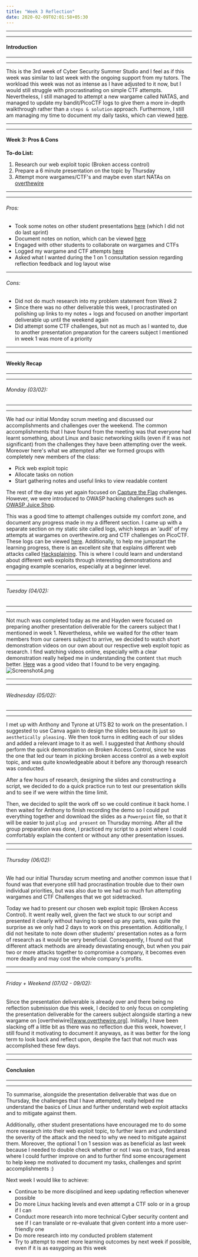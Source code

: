 ```yaml
---
title: "Week 3 Reflection"
date: 2020-02-09T02:01:58+05:30
---
```


***
***
#### Introduction
***
***
This is the 3rd week of Cyber Security Summer Studio and I feel as if this week was similar to last week with the ongoing support from my tutors. The workload this week was not as intense as I have adjusted to it now, but I would still struggle with procrastinating on simple CTF attempts. Nevertheless, I still managed to attempt a new wargame called NATAS, and managed to update my bandit/PicoCTF logs to give them a more in-depth walkthrough rather than a `steps & solution` approach. Furthermore, I still am managing my time to document my daily tasks, which can viewed [here](https://drive.google.com/open?id=1ArgGhNYr6NvSeAuEo6c_boSYJHig2hjp).

***
***

#### Week 3: Pros & Cons
**To-do List:**
1. Research our web exploit topic (Broken access control)
2. Prepare a 6 minute presentation on the topic by Thursday
3. Attempt more wargames/CTF's and maybe even start NATAs on [overthewire](www.overthewire.org)

***
***
###### Pros:
- Took some notes on other student presentations [here](https://drive.google.com/open?id=1QMo1Nv-S7wjH2V15-KWU6a805jUiGyFo) (which I did not do last sprint)
- Document notes on notion, which can be viewed [here](https://drive.google.com/open?id=1ArgGhNYr6NvSeAuEo6c_boSYJHig2hjp)
- Engaged with other students to collaborate on wargames and CTFs
- Logged my wargame and CTF attempts [here](https://teechan.me/logs/)
- Asked what I wanted during the 1 on 1 consultation session regarding reflection feedback and log layout wise

***
###### Cons:
- Did not do much research into my problem statement from Week 2
- Since there was no other deliverable this week, I procrastinated on polishing up links to my notes + logs and focused on another important deliverable up until the weekend again
- Did attempt some CTF challenges, but not as much as I wanted to, due to another presentation preparation for the careers subject I mentioned in week 1 was more of a priority

***
***
#### Weekly Recap
***
***

###### Monday (03/02):
***
***

We had our initial Monday scrum meeting and discussed our accomplishments and challenges over the weekend. The common accomplishments that I have found from the meeting was that everyone had learnt something, about Linux and basic networking skills (even if it was not significant) from the challenges they have been attempting over the week. Moreover here's what we attempted after we formed groups with completely new members of the class:
- Pick web exploit topic
- Allocate tasks on notion
- Start gathering notes and useful links to view readable content

The rest of the day was yet again focused on [Capture the Flag](https://2019game.picoctf.com/​) challenges. However, we were introduced to OWASP hacking challenges such as [OWASP Juice Shop](https://spacesnottabs.herokuapp.com/#/search).

This was a good time to attempt challenges outside my comfort zone, and document any progress made in my a different section. I came up with a separate section on my static site called logs, which keeps an 'audit' of my attempts at wargames on overthewire.org and CTF challenges on PicoCTF. These logs can be viewed [here](https://teechan.me/logs/). Additionally, to help me jumpstart the learning progress, there is an excellent site that explains different web attacks called [Hacksplaining](https://www.hacksplaining.com/). This is where I could learn and understand about different web exploits through interesting demonstrations and engaging example scenarios, especially at a beginner level.

***
***
###### Tuesday (04/02):
***
***
Not much was completed today as me and Hayden were focused on preparing another presentation deliverable for the careers subject that I mentioned in week 1. Nevertheless, while we waited for the other team members from our careers subject to arrive, we decided to watch short demonstration videos on our own about our respective web exploit topic as research. I find watching videos online, especially with a clear demonstration really helped me in understanding the content `that` much better. [Here](https://youtu.be/P38at6Tp8Ms) was a good video that I found to be very engaging.  
![Screenshot4.png](/images/BACyoutube.png)


***
***
###### Wednesday (05/02):
***
***
I met up with Anthony and Tyrone at UTS B2 to work on the presentation. I suggested to use Canva again to design the slides because its just so `aesthetically pleasing.` We then took turns in editing each of our slides and added a relevant image to it as well. I suggested that Anthony should perform the quick demonstration on Broken Access Control, since he was the one that led our team in picking broken access control as a web exploit topic, and was quite knowledgeable about it before any thorough research was conducted.

After a few hours of research, designing the slides and constructing a script, we decided to do a quick practice run to test our presentation skills and to see if we were within the time limit.

Then, we decided to split the work off so we could continue it back home. I then waited for Anthony to finish recording the demo so I could put everything together and download the slides as a `Powerpoint` file, so that it will be easier to just `plug and present` on Thursday morning. After all the group preparation was done, I practiced my script to a point where I could comfortably explain the content or without any other presentation issues.
***
***
###### Thursday (06/02):
We had our initial Thursday scrum meeting and another common issue that I found was that everyone still had procrastination trouble due to their own individual priorities, but was also due to we had so much fun attempting wargames and CTF Challenges that we got sidetracked.

Today we had to present our chosen web exploit topic (Broken Access Control). It went really well, given the fact we stuck to our script and presented it clearly without having to speed up any parts, was quite the surprise as we only had 2 days to work on this presentation. Additionally, I did not hesitate to note down other students' presentation notes as a form of research as it would be very beneficial. Consequently, I found out that different attack methods are already devastating enough, but when you pair two or more attacks together to compromise a company, it becomes even more deadly and may cost the whole company's profits.
***
***
###### Friday + Weekend (07/02 - 09/02):
Since the presentation deliverable is already over and there being no reflection submission due this week, I decided to only focus on completing the presentation deliverable for the careers subject alongside starting a new wargame on [overtheiwire][www.overthewire.org]. Initially, I have been slacking off a little bit as there was no reflection due this week, however, I still found it motivating to document it anyways, as it was better for the long term to look back and reflect upon, despite the fact that not much was accomplished these few days.
***
***
#### Conclusion
***
***
To summarise, alongside the presentation deliverable that was due on Thursday, the challenges that I have attempted, really helped me understand the basics of Linux and further understand web exploit attacks and to mitigate against them.

Additionally, other student presentations have encouraged me to do some more research into their web exploit topic, to further learn and understand the severity of the attack and the need to why we need to mitigate against them. Moreover, the optional 1 on 1 session was as beneficial as last week because I needed to double check whether or not I was on track, find areas where I could further improve on and to further find some encouragement to help keep me motivated to document my tasks, challenges and sprint accomplishments :)

Next week I would like to achieve:
- Continue to be more disciplined and keep updating reflection whenever possible
- Do more Linux hacking levels and even attempt a CTF solo or in a group if I can
- Conduct more research into more technical Cyber security content and see if I can translate or re-evaluate that given content into a more user-friendly one
- Do more research into my conducted problem statement
- Try to attempt to meet more learning outcomes by next week if possible, even if it is as easygoing as this week
